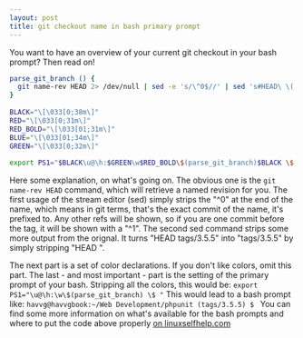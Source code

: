 ```yaml
---
layout: post
title: git checkout name in bash primary prompt
---
```

You want to have an overview of your current git checkout in your bash prompt? Then read on!

```bash
parse_git_branch () {
  git name-rev HEAD 2> /dev/null | sed -e 's/\^0$//' | sed 's#HEAD\ \(.*\)# (\1)#'
}
 
BLACK="\[\033[0;38m\]"
RED="\[\033[0;31m\]"
RED_BOLD="\[\033[01;31m\]"
BLUE="\[\033[01;34m\]"
GREEN="\[\033[0;32m\]"
 
export PS1="$BLACK\u@\h:$GREEN\w$RED_BOLD\$(parse_git_branch)$BLACK \$ "
```

Here some explanation, on what's going on. The obvious one is the `git name-rev HEAD` command, which will retrieve a named revision for you. The first usage of the stream editor (sed) simply strips the "^0" at the end of the name, which means in git terms, that's the exact commit of the name, it's prefixed to. Any other refs will be shown, so if you are one commit before the tag, it will be shown with a "^1". The second sed command strips some more output from the orignal. It turns "HEAD tags/3.5.5" into "tags/3.5.5" by simply stripping "HEAD ".

The next part is a set of color declarations. If you don't like colors, omit this part. The last - and most important - part is the setting of the primary prompt of your bash. Stripping all the colors, this would be: `export PS1="\u@\h:\w\$(parse_git_branch) \$ "` This would lead to a bash prompt like: `havvg@havvgbook:~/Web Development/phpunit (tags/3.5.5) $ ` You can find some more information on what's available for the bash prompts and where to put the code above properly [on linuxselfhelp.com](http://www.linuxselfhelp.com/howtos/Bash-Prompt/Bash-Prompt-HOWTO-2.html#bpescapes)
